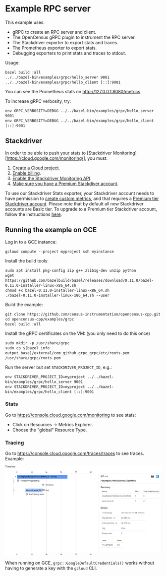 # Example RPC server

This example uses:

* gRPC to create an RPC server and client.
* The OpenCensus gRPC plugin to instrument the RPC server.
* The Stackdriver exporter to export stats and traces.
* The Prometheus exporter to export stats.
* Debugging exporters to print stats and traces to stdout.

Usage:

```shell
bazel build :all
../../bazel-bin/examples/grpc/hello_server 9001
../../bazel-bin/examples/grpc/hello_client [::]:9001
```

You can see the Prometheus stats on http://127.0.0.1:8080/metrics

To increase gRPC verbosity, try:

```shell
env GRPC_VERBOSITY=DEBUG ../../bazel-bin/examples/grpc/hello_server 9001
env GRPC_VERBOSITY=DEBUG ../../bazel-bin/examples/grpc/hello_client [::]:9001
```

## Stackdriver

In order to be able to push your stats to [Stackdriver
Monitoring][https://cloud.google.com/monitoring/], you must:

1. [Create a Cloud project](https://support.google.com/cloud/answer/6251787?hl=en).
1. [Enable billing](https://support.google.com/cloud/answer/6288653#new-billing).
1. [Enable the Stackdriver Monitoring API](https://app.google.stackdriver.com/).
1. [Make sure you have a Premium Stackdiver account](https://cloud.google.com/monitoring/accounts/tiers).

To use our Stackdriver Stats exporter, your Stackdriver account needs to have
permission to [create custom
metrics](https://cloud.google.com/monitoring/custom-metrics/creating-metrics),
and that requires a [Premium tier Stackdriver
account](https://cloud.google.com/monitoring/accounts/tiers#this_request_is_only_available_in_the_premium_tier).
Please note that by default all new Stackdriver accounts are Basic tier. To
upgrade to a Premium tier Stackdriver account, follow the instructions
[here](https://cloud.google.com/monitoring/accounts/tiers#start-premium).

## Running the example on GCE

Log in to a GCE instance:

```shell
gcloud compute --project myproject ssh myinstance
```

Install the build tools:

```shell
sudo apt install pkg-config zip g++ zlib1g-dev unzip python
wget https://github.com/bazelbuild/bazel/releases/download/0.11.0/bazel-0.11.0-installer-linux-x86_64.sh
chmod +x bazel-0.11.0-installer-linux-x86_64.sh
./bazel-0.11.0-installer-linux-x86_64.sh --user
```

Build the example:

```shell
git clone https://github.com/census-instrumentation/opencensus-cpp.git
cd opencensus-cpp/examples/grpc
bazel build :all
```

Install the gRPC certificates on the VM: (you only need to do this once)

```shell
sudo mkdir -p /usr/share/grpc
sudo cp $(bazel info output_base)/external/com_github_grpc_grpc/etc/roots.pem /usr/share/grpc/roots.pem
```

Run the server but set `STACKDRIVER_PROJECT_ID`, e.g.:

```shell
env STACKDRIVER_PROJECT_ID=myproject ../../bazel-bin/examples/grpc/hello_server 9001
env STACKDRIVER_PROJECT_ID=myproject ../../bazel-bin/examples/grpc/hello_client [::]:9001
```

### Stats

Go to https://console.cloud.google.com/monitoring to see stats:

* Click on Resources &rarr; Metrics Explorer.
* Choose the "global" Resource Type.

### Tracing

Go to https://console.cloud.google.com/traces/traces to see traces. Example:

![Example trace](img/sample_trace.png)

When running on GCE, `grpc::GoogleDefaultCredentials()` works without having to
generate a key with the `gcloud` CLI.

